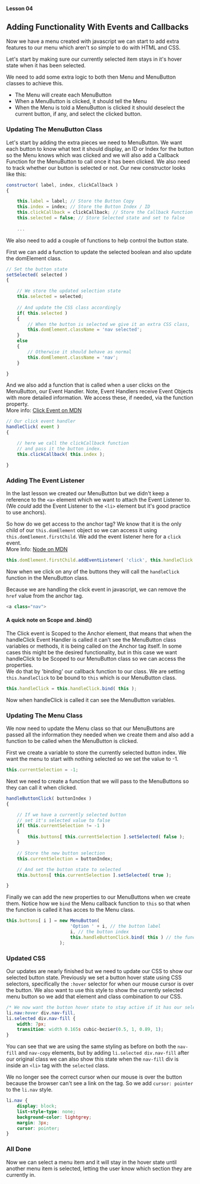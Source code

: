 #### Lesson 04
## Adding Functionality With Events and Callbacks

Now we have a menu created with javascript we can start to add extra features to our menu which aren't so simple to do with HTML and CSS.  

Let's start by making sure our currently selected item stays in it's hover state when it has been selected.  

We need to add some extra logic to both then Menu and MenuButton classes to achieve this.  

- The Menu will create each MenuButton
- When a MenuButton is clicked, it should tell the Menu
- When the Menu is told a MenuButton is clicked it should deselect the current button, if any, and select the clicked button.

### Updating The MenuButton Class

Let's start by adding the extra pieces we need to MenuButton. We want each button to know what text it should display, an ID or Index for the button so the Menu knows which was clicked and we will also add a Callback Function for the MenuButton to call once it has been clicked. We also need to track whether our button is selected or not. Our new constructor looks like this:
```javascript
constructor( label, index, clickCallback )
{

    this.label = label; // Store the Button Copy
    this.index = index; // Store the Button Index / ID
    this.clickCallback = clickCallback; // Store the Callback Function
    this.selected = false; // Store Selected state and set to false
    
    ...
```

We also need to add a couple of functions to help control the button state. 

First we can add a function to update the selected boolean and also update the domElement class.  

```javascript
// Set the button state
setSelected( selected )
{

    // We store the updated selection state
    this.selected = selected;
    
    // And update the CSS class accordingly
    if( this.selected ) 
    {
        // When the button is selected we give it an extra CSS class, 'selected'
        this.domElement.className = 'nav selected';
    }
    else
    {
        // Otherwise it should behave as normal
        this.domElement.className = 'nav';
    }

}
```

And we also add a function that is called when a user clicks on the MenuButton, our Event Handler. Note, Event Handlers receive Event Objects with more detailed information. We access these, if needed, via the function property.  
More info: [Click Event on MDN](https://developer.mozilla.org/en-US/docs/Web/API/Element/click_event)

```javascript
// Our click event handler
handleClick( event )
{

    // here we call the clickCallback function
    // and pass it the button index.
    this.clickCallback( this.index );

}
```

### Adding The Event Listener

In the last lesson we created our MenuButton but we didn't keep a reference to the `<a>` element which we want to attach the Event Listener to. (We _could_ add the Event Listener to the `<li>` element but it's good practice to use anchors).  

So how do we get access to the anchor tag? We know that it is the only child of our `this.domElement` object so we can access it using `this.domElement.firstChild`. We add the event listener here for a `click` event.  
More Info: [Node on MDN](https://developer.mozilla.org/en-US/docs/Web/API/Node)
```javascript
this.domElement.firstChild.addEventListener( 'click', this.handleClick );
```

Now when we click on any of the buttons they will call the `handleClick` function in the MenuButton class. 

Because we are handling the click event in javascript, we can remove the `href` value from the anchor tag. 
```js
<a class="nav">
```

#### A quick note on Scope and .bind()

The Click event is Scoped to the Anchor element, that means that when the handleClick Event Handler is called it can't see the MenuButton class variables or methods, it is being called on the Anchor tag itself. In some cases this might be the desired functionality, but in this case we want handleClick to be Scoped to our MenuButton class so we can access the properties.  
We do that by 'binding' our callback function to our class. We are setting `this.handleClick` to be bound to `this` which is our MenuButton class.
```javascript
this.handleClick = this.handleClick.bind( this );
```
Now when handleClick is called it can see the MenuButton variables.  

### Updating The Menu Class

We now need to update the Menu class so that our MenuButtons are passed all the information they needed when we create them and also add a function to be called when the MenuButton is clicked.  

First we create a variable to store the currently selected button index. We want the menu to start with nothing selected so we set the value to -1.
```javascript
this.currentSelection = -1;
```

Next we need to create a function that we will pass to the MenuButtons so they can call it when clicked.

```javascript
handleButtonClick( buttonIndex )
{

    // If we have a currently selected button
    // set it's selected value to false
    if( this.currentSelection != -1 )
    {
        this.buttons[ this.currentSelection ].setSelected( false );
    }

    // Store the new button selection
    this.currentSelection = buttonIndex;

    // And set the button state to selected
    this.buttons[ this.currentSelection ].setSelected( true );

}
```

Finally we can add the new properties to our MenuButtons when we create them. Notice how we `bind` the Menu callback function to `this` so that when the function is called it has acces to the Menu class.

```javascript
this.buttons[ i ] = new MenuButton( 
                        'Option ' + i, // the button label
                        i, // the button index
                        this.handleButtonClick.bind( this ) // the function we want it to call when clicked
                    );
```

### Updated CSS

Our updates are nearly finished but we need to update our CSS to show our selected button state.
Previously we set a button hover state using CSS selectors, specifically the `:hover` selector for when our mouse cursor is over the button. We also want to use this style to show the currently selected menu button so we add that element and class combination to our CSS.

```css
/* We now want the button hover state to stay active if it has our selected class added */
li.nav:hover div.nav-fill, 
li.selected div.nav-fill {
    width: 7px;
    transition: width 0.165s cubic-bezier(0.5, 1, 0.89, 1);
}
```

You can see that we are using the same styling as before on both the `nav-fill` and `nav-copy` elements, but by adding `li.selected div.nav-fill` after our original class we can also show this state when the `nav-fill` div is inside an `<li>` tag with the  `selected` class. 

We no longer see the correct cursor when our mouse is over the button because the browser can't see a link on the tag. So we add `cursor: pointer` to the `li.nav` style.
```css
li.nav {
    display: block;
    list-style-type: none;
    background-color: lightgrey;
    margin: 3px;
    cursor: pointer;
}
```

### All Done
Now we can select a menu item and it will stay in the hover state until another menu item is selected, letting the user know which section they are currently in.